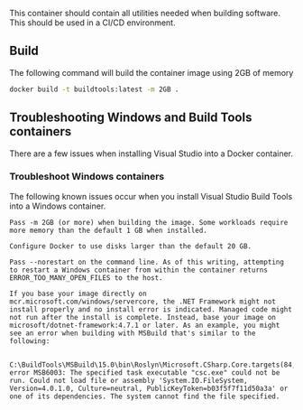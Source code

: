 This container should contain all utilities needed when building software. This should be used in a CI/CD environment.

## Build

The following command will build the container image using 2GB of memory

```bash
docker build -t buildtools:latest -m 2GB .
```

## Troubleshooting Windows and Build Tools containers

There are a few issues when installing Visual Studio into a Docker container.

### Troubleshoot Windows containers

The following known issues occur when you install Visual Studio Build Tools into a Windows container.

    Pass -m 2GB (or more) when building the image. Some workloads require more memory than the default 1 GB when installed.

    Configure Docker to use disks larger than the default 20 GB.

    Pass --norestart on the command line. As of this writing, attempting to restart a Windows container from within the container returns ERROR_TOO_MANY_OPEN_FILES to the host.

    If you base your image directly on mcr.microsoft.com/windows/servercore, the .NET Framework might not install properly and no install error is indicated. Managed code might not run after the install is complete. Instead, base your image on microsoft/dotnet-framework:4.7.1 or later. As an example, you might see an error when building with MSBuild that's similar to the following:

        C:\BuildTools\MSBuild\15.0\bin\Roslyn\Microsoft.CSharp.Core.targets(84,5): error MSB6003: The specified task executable "csc.exe" could not be run. Could not load file or assembly 'System.IO.FileSystem, Version=4.0.1.0, Culture=neutral, PublicKeyToken=b03f5f7f11d50a3a' or one of its dependencies. The system cannot find the file specified.
